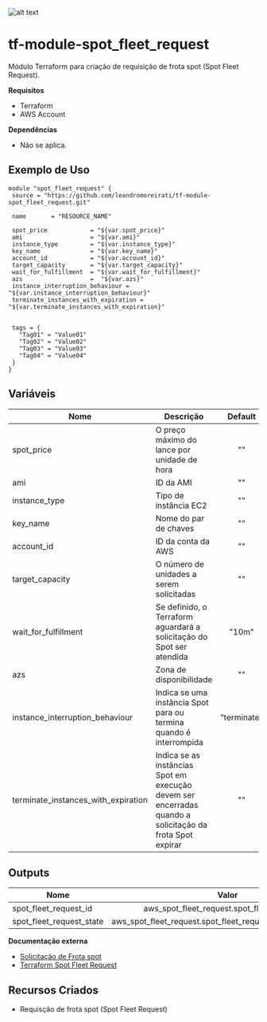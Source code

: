 ![alt text](https://www.terraform.io/assets/images/logo-hashicorp-3f10732f.svg)

# **tf-module-spot_fleet_request**

Módulo Terraform para criação de requisição de frota spot (Spot Fleet Request).

  **Requisitos**
 - Terraform
 - AWS Account
  
**Dependências**
 - Não se aplica.

**Exemplo de Uso**
 ------
 ```
module "spot_fleet_request" {
  source = "https://github.com/leandromoreirati/tf-module-spot_fleet_request.git"

  name       = "RESOURCE_NAME"

  spot_price            = "${var.spot_price}"
  ami                   = "${var.ami}" 
  instance_type         = "${var.instance_type}"
  key_name              = "${var.key_name}"
  account_id            = "${var.account_id}"
  target_capacity       = "${var.target_capacity}"
  wait_for_fulfillment  = "${var.wait_for_fulfillment}"
  azs                   =  "${var.azs}"
  instance_interruption_behaviour = "${var.instance_interruption_behaviour}"
  terminate_instances_with_expiration = "${var.terminate_instances_with_expiration}" 


  tags = {
    "Tag01" = "Value01"
    "Tag02" = "Value02"
    "Tag03" = "Value03"
    "Tag04" = "Value04"
  }
}
```
 **Variáveis**
 ------
 |      Nome                          |                                            Descrição                                                    |  Default  |
 | -----------------------------------|---------------------------------------------------------------------------------------------------------|:---------:|
 | spot_price                         | O preço máximo do lance por unidade de hora                                                             |    ""     |
 | ami                                | ID da AMI                                                                                               |    ""     |
 | instance_type                      | Tipo de instância EC2                                                                                   |    ""     |
 | key_name                           | Nome do par de chaves                                                                                   |    ""     |
 | account_id                         | ID da conta da AWS                                                                                      |    ""     |
 | target_capacity                    | O número de unidades a serem solicitadas                                                                |    ""     |
 | wait_for_fulfillment               | Se definido, o Terraform aguardará a solicitação do Spot ser atendida                                   |  "10m"    |
 | azs                                | Zona de disponibilidade                                                                                 |    ""     |
 | instance_interruption_behaviour    | Indica se uma instância Spot para ou termina quando é interrompida                                      |"terminate"|
 | terminate_instances_with_expiration| Indica se as instâncias Spot em execução devem ser encerradas quando a solicitação da frota Spot expirar|    ""     |

 **Outputs**
 ------
 |            Nome         |                               Valor                            |
 | ----------------------- |:--------------------------------------------------------------:|
 | spot_fleet_request_id   | aws_spot_fleet_request.spot_fleet_request.id                |
 | spot_fleet_request_state| aws_spot_fleet_request.spot_fleet_request.spot_request_state|

 **Documentação externa**
 - [Solicitação de Frota spot](https://docs.aws.amazon.com/pt_br/AWSEC2/latest/UserGuide/spot-fleet-requests.html)
 - [Terraform Spot Fleet Request](https://www.terraform.io/docs/providers/aws/r/spot_fleet_request.html)

 **Recursos Criados**
 ------
 - Requisção de frota spot (Spot Fleet Request)